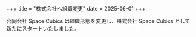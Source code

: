 +++
title = "株式会社へ組織変更"
date = 2025-06-01
+++

合同会社 Space Cubics は組織形態を変更し、株式会社 Space Cubics として新たにスタートいたしました。
